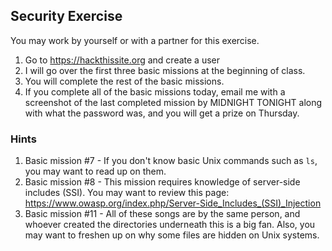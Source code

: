 ## Security Exercise

You may work by yourself or with a partner for this exercise.

1. Go to https://hackthissite.org and create a user
2. I will go over the first three basic missions at the beginning of class.
2. You will complete the rest of the basic missions.
3. If you complete all of the basic missions today, email me with a screenshot of the last completed mission by MIDNIGHT TONIGHT along with what the password was, and you will get a prize on Thursday.

### Hints

1. Basic mission #7 - If you don't know basic Unix commands such as `ls`, you may want to read up on them.
2. Basic mission #8 - This mission requires knowledge of server-side includes (SSI).  You may want to review this page: https://www.owasp.org/index.php/Server-Side_Includes_(SSI)_Injection
3. Basic mission #11 - All of these songs are by the same person, and whoever created the directories underneath this is a big fan.  Also, you may want to freshen up on why some files are hidden on Unix systems.